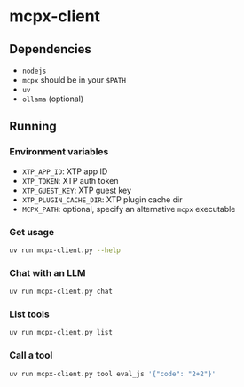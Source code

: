 # mcpx-client

## Dependencies

- `nodejs`
- `mcpx` should be in your `$PATH`
- `uv`
- `ollama` (optional)

## Running

### Environment variables

- `XTP_APP_ID`: XTP app ID
- `XTP_TOKEN`: XTP auth token
- `XTP_GUEST_KEY`: XTP guest key
- `XTP_PLUGIN_CACHE_DIR`: XTP plugin cache dir
- `MCPX_PATH`: optional, specify an alternative `mcpx` executable

### Get usage 

```sh
uv run mcpx-client.py --help
```

### Chat with an LLM

```sh
uv run mcpx-client.py chat
```

### List tools

```sh
uv run mcpx-client.py list
```

### Call a tool

```sh
uv run mcpx-client.py tool eval_js '{"code": "2+2"}'
```
